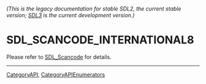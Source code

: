 ###### (This is the legacy documentation for stable SDL2, the current stable version; [SDL3](https://wiki.libsdl.org/SDL3/) is the current development version.)
# SDL_SCANCODE_INTERNATIONAL8

Please refer to [SDL_Scancode](SDL_Scancode) for details.

----
[CategoryAPI](CategoryAPI), [CategoryAPIEnumerators](CategoryAPIEnumerators)

